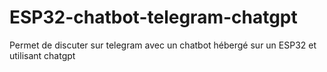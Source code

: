 # ESP32-chatbot-telegram-chatgpt
Permet de discuter sur telegram avec un chatbot hébergé sur un ESP32 et utilisant chatgpt
